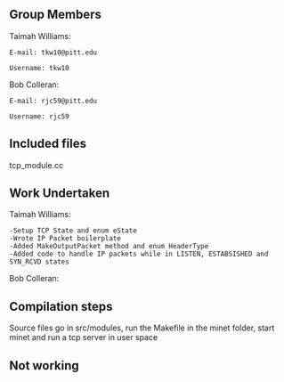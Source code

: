 ## Group Members
Taimah Williams:

    E-mail: tkw10@pitt.edu
    
    Username: tkw10
Bob Colleran:

    E-mail: rjc59@pitt.edu
    
    Username: rjc59
    
## Included files
tcp_module.cc

## Work Undertaken
Taimah Williams:

    -Setup TCP State and enum eState
    -Wrote IP Packet boilerplate
    -Added MakeOutputPacket method and enum HeaderType
    -Added code to handle IP packets while in LISTEN, ESTABSISHED and SYN_RCVD states

Bob Colleran:



## Compilation steps
Source files go in src/modules, run the Makefile in the minet folder, start minet and run a tcp server in user space

## Not working

